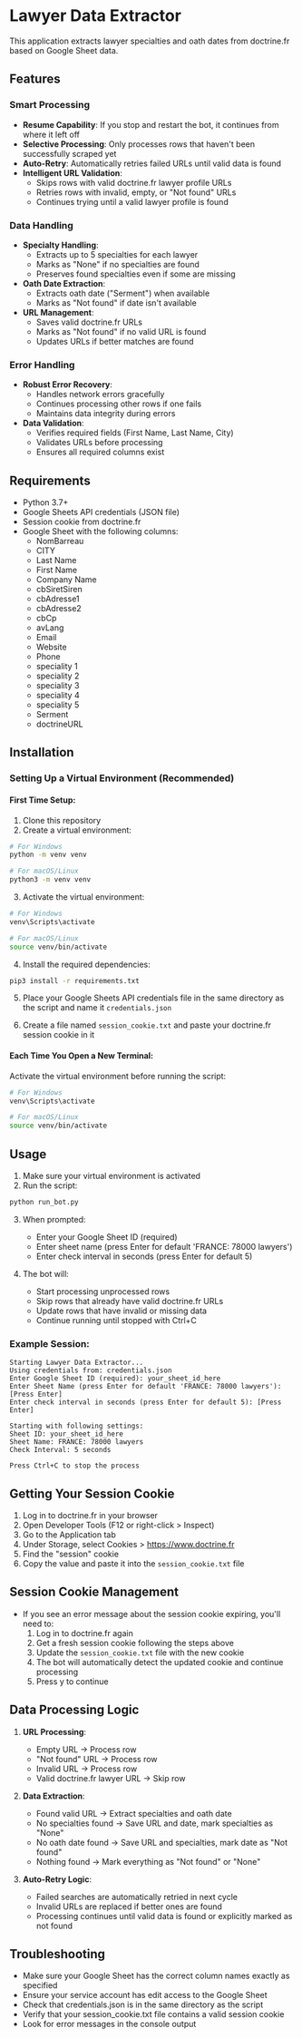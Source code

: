 # Lawyer Data Extractor

This application extracts lawyer specialties and oath dates from doctrine.fr based on Google Sheet data.

## Features

### Smart Processing
- **Resume Capability**: If you stop and restart the bot, it continues from where it left off
- **Selective Processing**: Only processes rows that haven't been successfully scraped yet
- **Auto-Retry**: Automatically retries failed URLs until valid data is found
- **Intelligent URL Validation**: 
  - Skips rows with valid doctrine.fr lawyer profile URLs
  - Retries rows with invalid, empty, or "Not found" URLs
  - Continues trying until a valid lawyer profile is found

### Data Handling
- **Specialty Handling**:
  - Extracts up to 5 specialties for each lawyer
  - Marks as "None" if no specialties are found
  - Preserves found specialties even if some are missing
- **Oath Date Extraction**:
  - Extracts oath date ("Serment") when available
  - Marks as "Not found" if date isn't available
- **URL Management**:
  - Saves valid doctrine.fr URLs
  - Marks as "Not found" if no valid URL is found
  - Updates URLs if better matches are found

### Error Handling
- **Robust Error Recovery**:
  - Handles network errors gracefully
  - Continues processing other rows if one fails
  - Maintains data integrity during errors
- **Data Validation**:
  - Verifies required fields (First Name, Last Name, City)
  - Validates URLs before processing
  - Ensures all required columns exist

## Requirements

- Python 3.7+
- Google Sheets API credentials (JSON file)
- Session cookie from doctrine.fr
- Google Sheet with the following columns:
  - NomBarreau
  - CITY
  - Last Name
  - First Name
  - Company Name
  - cbSiretSiren
  - cbAdresse1
  - cbAdresse2
  - cbCp
  - avLang
  - Email
  - Website
  - Phone
  - speciality 1
  - speciality 2
  - speciality 3
  - speciality 4
  - speciality 5
  - Serment
  - doctrineURL

## Installation

### Setting Up a Virtual Environment (Recommended)

#### First Time Setup:

1. Clone this repository
2. Create a virtual environment:

```bash
# For Windows
python -m venv venv

# For macOS/Linux
python3 -m venv venv
```

3. Activate the virtual environment:

```bash
# For Windows
venv\Scripts\activate

# For macOS/Linux
source venv/bin/activate
```

4. Install the required dependencies:

```bash
pip3 install -r requirements.txt
```

5. Place your Google Sheets API credentials file in the same directory as the script and name it `credentials.json`

6. Create a file named `session_cookie.txt` and paste your doctrine.fr session cookie in it

#### Each Time You Open a New Terminal:

Activate the virtual environment before running the script:

```bash
# For Windows
venv\Scripts\activate

# For macOS/Linux
source venv/bin/activate
```

## Usage

1. Make sure your virtual environment is activated
2. Run the script:

```bash
python run_bot.py
```

3. When prompted:
   - Enter your Google Sheet ID (required)
   - Enter sheet name (press Enter for default 'FRANCE: 78000 lawyers')
   - Enter check interval in seconds (press Enter for default 5)

4. The bot will:
   - Start processing unprocessed rows
   - Skip rows that already have valid doctrine.fr URLs
   - Update rows that have invalid or missing data
   - Continue running until stopped with Ctrl+C

### Example Session:
```
Starting Lawyer Data Extractor...
Using credentials from: credentials.json
Enter Google Sheet ID (required): your_sheet_id_here
Enter Sheet Name (press Enter for default 'FRANCE: 78000 lawyers'): [Press Enter]
Enter check interval in seconds (press Enter for default 5): [Press Enter]

Starting with following settings:
Sheet ID: your_sheet_id_here
Sheet Name: FRANCE: 78000 lawyers
Check Interval: 5 seconds

Press Ctrl+C to stop the process
```

## Getting Your Session Cookie

1. Log in to doctrine.fr in your browser
2. Open Developer Tools (F12 or right-click > Inspect)
3. Go to the Application tab
4. Under Storage, select Cookies > https://www.doctrine.fr
5. Find the "session" cookie
6. Copy the value and paste it into the `session_cookie.txt` file

## Session Cookie Management

- If you see an error message about the session cookie expiring, you'll need to:
  1. Log in to doctrine.fr again
  2. Get a fresh session cookie following the steps above
  3. Update the `session_cookie.txt` file with the new cookie
  4. The bot will automatically detect the updated cookie and continue processing
  5. Press y to continue
## Data Processing Logic

1. **URL Processing**:
   - Empty URL → Process row
   - "Not found" URL → Process row
   - Invalid URL → Process row
   - Valid doctrine.fr lawyer URL → Skip row

2. **Data Extraction**:
   - Found valid URL → Extract specialties and oath date
   - No specialties found → Save URL and date, mark specialties as "None"
   - No oath date found → Save URL and specialties, mark date as "Not found"
   - Nothing found → Mark everything as "Not found" or "None"

3. **Auto-Retry Logic**:
   - Failed searches are automatically retried in next cycle
   - Invalid URLs are replaced if better ones are found
   - Processing continues until valid data is found or explicitly marked as not found

## Troubleshooting

- Make sure your Google Sheet has the correct column names exactly as specified
- Ensure your service account has edit access to the Google Sheet
- Check that credentials.json is in the same directory as the script
- Verify that your session_cookie.txt file contains a valid session cookie
- Look for error messages in the console output 